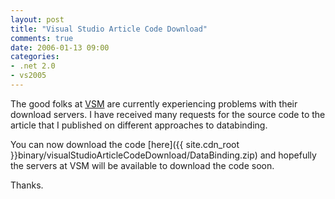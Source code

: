 ```yaml
---
layout: post
title: "Visual Studio Article Code Download"
comments: true
date: 2006-01-13 09:00
categories:
- .net 2.0
- vs2005
---
```


The good folks at [VSM](http://www.visualstudiomagazine.com/) are currently experiencing problems with their download servers. I have received many requests for the source code to the article that I published on different approaches to databinding. 

You can now download the code [here]({{ site.cdn_root }}binary/visualStudioArticleCodeDownload/DataBinding.zip) and hopefully the servers at VSM will be available to download the code soon.

Thanks.




